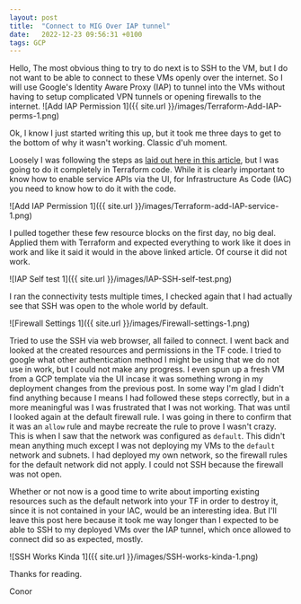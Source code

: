 ```yaml
---
layout: post
title:  "Connect to MIG Over IAP tunnel"
date:   2022-12-23 09:56:31 +0100
tags: GCP
---
```


Hello, The most obvious thing to try to do next is to SSH to the VM, but I do not want to be able to connect to these VMs openly over the internet. So I will use Google's Identity Aware Proxy (IAP) to tunnel into the VMs without having to setup complicated VPN tunnels or opening firewalls to the internet. ![Add IAP Permission 1]({{ site.url }}/images/Terraform-Add-IAP-perms-1.png)

Ok, I know I just started writing this up, but it took me three days to get to the bottom of why it wasn't working. Classic d'uh moment.

Loosely I was following the steps as [laid out here in this article](https://medium.com/google-cloud/how-to-ssh-into-your-gce-machine-without-a-public-ip-4d78bd23309e), but I was going to do it completely in Terraform code. While it is clearly important to know how to enable service APIs via the UI, for Infrastructure As Code (IAC) you need to know how to do it with the code.

![Add IAP Permission 1]({{ site.url }}/images/Terraform-add-IAP-service-1.png)

I pulled together these few resource blocks on the first day, no big deal. Applied them with Terraform and expected everything to work like it does in work and like it said it would in the above linked article. Of course it did not work.

![IAP Self test 1]({{ site.url }}/images/IAP-SSH-self-test.png)

I ran the connectivity tests multiple times, I checked again that I had actually see that SSH was open to the whole world by default.

![Firewall Settings 1]({{ site.url }}/images/Firewall-settings-1.png)

Tried to use the SSH via web browser, all failed to connect. I went back and looked at the created resources and permissions in the TF code. I tried to google what other authentication method I might be using that we do not use in work, but I could not make any progress. I even spun up a fresh VM from a GCP template via the UI incase it was something wrong in my deployment changes from the previous post. In some way I'm glad I didn't find anything because I means I had followed these steps correctly, but in a more meaningful was I was frustrated that I was not working. That was until I looked again at the default firewall rule. I was going in there to confirm that it was an `allow` rule and maybe recreate the rule to prove I wasn't crazy. This is when I saw that the network was configured as `default`. This didn't mean anything much except I was not deploying my VMs to the `default` network and subnets. I had deployed my own network, so the firewall rules for the default network did not apply. I could not SSH because the firewall was not open. 

Whether or not now is a good time to write about importing existing resources such as the default network into your TF in order to destroy it, since it is not contained in your IAC, would be an interesting idea. But I'll leave this post here because it took me way longer than I expected to be able to SSH to my deployed VMs over the IAP tunnel, which once allowed to connect did so as expected, mostly.

![SSH Works Kinda 1]({{ site.url }}/images/SSH-works-kinda-1.png)

Thanks for reading.

Conor